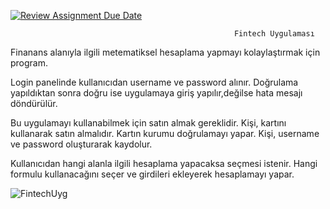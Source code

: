 [![Review Assignment Due Date](https://classroom.github.com/assets/deadline-readme-button-24ddc0f5d75046c5622901739e7c5dd533143b0c8e959d652212380cedb1ea36.svg)](https://classroom.github.com/a/QA5O9x4M)

                                                      Fintech Uygulaması
Finanans alanıyla ilgili metematiksel hesaplama yapmayı kolaylaştırmak için program.

Login panelinde kullanıcıdan username ve password alınır. Doğrulama yapıldıktan sonra doğru ise uygulamaya giriş yapılır,değilse hata mesajı döndürülür.

Bu uygulamayı kullanabilmek için satın almak gereklidir. Kişi, kartını kullanarak satın almalıdır. Kartın kurumu doğrulamayı yapar.
Kişi, username ve password oluşturarak kaydolur.

Kullanıcıdan hangi alanla ilgili hesaplama yapacaksa seçmesi istenir. Hangi formulu kullanacağını seçer ve girdileri ekleyerek hesaplamayı yapar.

![FintechUyg](https://user-images.githubusercontent.com/123202052/235766414-fcded91a-f3e9-4dac-8aeb-dfb041a95a83.jpg)
